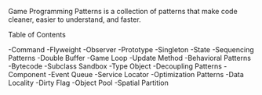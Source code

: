 Game Programming Patterns is a collection of patterns that make code cleaner, easier to understand, and faster.

Table of Contents

-Command
-Flyweight
-Observer
-Prototype
-Singleton
-State
-Sequencing Patterns
-Double Buffer
-Game Loop
-Update Method
-Behavioral Patterns
-Bytecode
-Subclass Sandbox
-Type Object
-Decoupling Patterns
-Component
-Event Queue
-Service Locator
-Optimization Patterns
-Data Locality
-Dirty Flag
-Object Pool
-Spatial Partition
